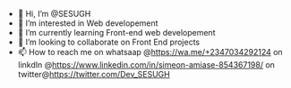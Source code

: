 - 👋 Hi, I’m @SESUGH
- 👀 I’m interested in Web developement
- 🌱 I’m currently learning Front-end  web developement
- 💞️ I’m looking to collaborate on Front End projects
- 📫 How to reach me on whatsaap @https://wa.me/+2347034292124 on linkdIn @https://www.linkedin.com/in/simeon-amiase-854367198/ on twitter@https://twitter.com/Dev_SESUGH

<!---
Dev-SESUGH/Dev-SESUGH is a ✨ special ✨ repository because its `README.md` (this file) appears on your GitHub profile.
You can click the Preview link to take a look at your changes.
--->
